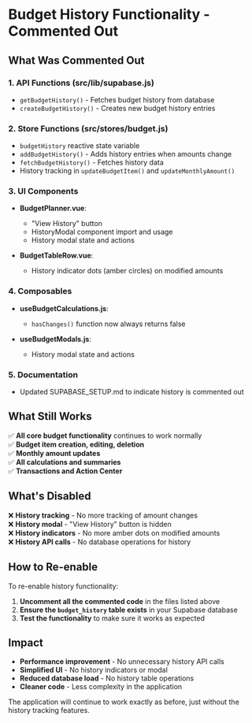 # Budget History Functionality - Commented Out

## What Was Commented Out

### 1. API Functions (src/lib/supabase.js)
- `getBudgetHistory()` - Fetches budget history from database
- `createBudgetHistory()` - Creates new budget history entries

### 2. Store Functions (src/stores/budget.js)
- `budgetHistory` reactive state variable
- `addBudgetHistory()` - Adds history entries when amounts change
- `fetchBudgetHistory()` - Fetches history data
- History tracking in `updateBudgetItem()` and `updateMonthlyAmount()`

### 3. UI Components
- **BudgetPlanner.vue**: 
  - "View History" button
  - HistoryModal component import and usage
  - History modal state and actions

- **BudgetTableRow.vue**:
  - History indicator dots (amber circles) on modified amounts

### 4. Composables
- **useBudgetCalculations.js**:
  - `hasChanges()` function now always returns false

- **useBudgetModals.js**:
  - History modal state and actions

### 5. Documentation
- Updated SUPABASE_SETUP.md to indicate history is commented out

## What Still Works

✅ **All core budget functionality** continues to work normally  
✅ **Budget item creation, editing, deletion**  
✅ **Monthly amount updates**  
✅ **All calculations and summaries**  
✅ **Transactions and Action Center**  

## What's Disabled

❌ **History tracking** - No more tracking of amount changes  
❌ **History modal** - "View History" button is hidden  
❌ **History indicators** - No more amber dots on modified amounts  
❌ **History API calls** - No database operations for history  

## How to Re-enable

To re-enable history functionality:

1. **Uncomment all the commented code** in the files listed above
2. **Ensure the `budget_history` table exists** in your Supabase database
3. **Test the functionality** to make sure it works as expected

## Impact

- **Performance improvement** - No unnecessary history API calls
- **Simplified UI** - No history indicators or modal
- **Reduced database load** - No history table operations
- **Cleaner code** - Less complexity in the application

The application will continue to work exactly as before, just without the history tracking features. 